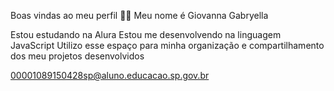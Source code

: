 Boas vindas ao meu perfil 💙💙
Meu nome é Giovanna Gabryella 

Estou estudando na Alura
Estou me desenvolvendo na linguagem JavaScript
Utilizo esse espaço para minha organização e compartilhamento dos meu projetos desenvolvidos

00001089150428sp@aluno.educacao.sp.gov.br
